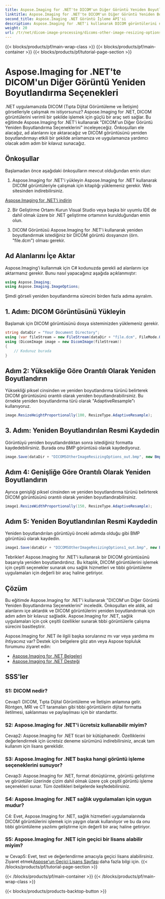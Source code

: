 ```yaml
---
title: Aspose.Imaging for .NET'te DICOM'un Diğer Görüntü Yeniden Boyutlandırma Seçenekleri
linktitle: Aspose.Imaging for .NET'te DICOM'un Diğer Görüntü Yeniden Boyutlandırma Seçenekleri
second_title: Aspose.Imaging .NET Görüntü İşleme API'si
description: Aspose.Imaging for .NET'i kullanarak DICOM görüntülerini nasıl yeniden boyutlandıracağınızı öğrenin. Etkili tıbbi görüntü işleme için adım adım kılavuz.
weight: 20
url: /tr/net/dicom-image-processing/dicoms-other-image-resizing-options/
---
```


{{< blocks/products/pf/main-wrap-class >}}
{{< blocks/products/pf/main-container >}}
{{< blocks/products/pf/tutorial-page-section >}}

# Aspose.Imaging for .NET'te DICOM'un Diğer Görüntü Yeniden Boyutlandırma Seçenekleri

.NET uygulamanızda DICOM (Tıpta Dijital Görüntüleme ve İletişim) görselleriyle çalışmak mı istiyorsunuz? Aspose.Imaging for .NET, DICOM görüntülerini verimli bir şekilde işlemek için güçlü bir araç seti sağlar. Bu eğitimde Aspose.Imaging for .NET'i kullanarak "DICOM'un Diğer Görüntü Yeniden Boyutlandırma Seçeneklerini" inceleyeceğiz. Önkoşulları ele alacağız, ad alanlarını içe aktaracağız ve DICOM görüntüsünü yeniden boyutlandırmayı etkili bir şekilde anlamanıza ve uygulamanıza yardımcı olacak adım adım bir kılavuz sunacağız.

## Önkoşullar

Başlamadan önce aşağıdaki önkoşulların mevcut olduğundan emin olun:

1. Aspose.Imaging for .NET'i yükleyin
Aspose.Imaging for .NET kullanarak DICOM görüntüleriyle çalışmak için kitaplığı yüklemeniz gerekir. Web sitesinden indirebilirsiniz.

[Aspose.Imaging for .NET'i indirin](https://releases.aspose.com/imaging/net/)

2. Bir Geliştirme Ortamı Kurun
Visual Studio veya başka bir uyumlu IDE de dahil olmak üzere bir .NET geliştirme ortamının kurulduğundan emin olun.

3. DICOM Görüntüsü
Aspose.Imaging for .NET'i kullanarak yeniden boyutlandırmak istediğiniz bir DICOM görüntü dosyanızın (örn. "file.dcm") olması gerekir.

## Ad Alanlarını İçe Aktar

Aspose.Imaging'i kullanmak için C# kodunuzda gerekli ad alanlarını içe aktarmanız gerekir. Bunu nasıl yapacağınız aşağıda açıklanmıştır:

```csharp
using Aspose.Imaging;
using Aspose.Imaging.ImageOptions;
```

Şimdi görseli yeniden boyutlandırma sürecini birden fazla adıma ayıralım.

## 1. Adım: DICOM Görüntüsünü Yükleyin
Başlamak için DICOM görüntüsünü dosya sisteminizden yüklemeniz gerekir.

```csharp
string dataDir = "Your Document Directory";
using (var fileStream = new FileStream(dataDir + "file.dcm", FileMode.Open, FileAccess.Read))
using (DicomImage image = new DicomImage(fileStream))
{
    // Kodunuz burada
}
```

## Adım 2: Yüksekliğe Göre Orantılı Olarak Yeniden Boyutlandırın
Yüksekliği piksel cinsinden ve yeniden boyutlandırma türünü belirterek DICOM görüntüsünü orantılı olarak yeniden boyutlandırabilirsiniz. Bu örnekte yeniden boyutlandırma türü olarak "AdaptiveResample"ı kullanıyoruz.

```csharp
image.ResizeHeightProportionally(100, ResizeType.AdaptiveResample);
```

## 3. Adım: Yeniden Boyutlandırılan Resmi Kaydedin
Görüntüyü yeniden boyutlandırdıktan sonra istediğiniz formatta kaydedebilirsiniz. Burada onu BMP görüntüsü olarak kaydediyoruz.

```csharp
image.Save(dataDir + "DICOMSOtherImageResizingOptions_out.bmp", new BmpOptions());
```

## Adım 4: Genişliğe Göre Orantılı Olarak Yeniden Boyutlandırın
Ayrıca genişliği piksel cinsinden ve yeniden boyutlandırma türünü belirterek DICOM görüntüsünü orantılı olarak yeniden boyutlandırabilirsiniz.

```csharp
image1.ResizeWidthProportionally(150, ResizeType.AdaptiveResample);
```

## Adım 5: Yeniden Boyutlandırılan Resmi Kaydedin
Yeniden boyutlandırılan görüntüyü önceki adımda olduğu gibi BMP görüntüsü olarak kaydedin.

```csharp
image1.Save(dataDir + "DICOMSOtherImageResizingOptions1_out.bmp", new BmpOptions());
```

Tebrikler! Aspose.Imaging for .NET'i kullanarak bir DICOM görüntüsünü başarıyla yeniden boyutlandırdınız. Bu kitaplık, DICOM görüntülerini işlemek için çeşitli seçenekler sunarak onu sağlık hizmetleri ve tıbbi görüntüleme uygulamaları için değerli bir araç haline getiriyor.

## Çözüm

Bu eğitimde Aspose.Imaging for .NET'i kullanarak "DICOM'un Diğer Görüntü Yeniden Boyutlandırma Seçeneklerini" inceledik. Önkoşulları ele aldık, ad alanlarını içe aktardık ve DICOM görüntülerini yeniden boyutlandırmak için adım adım bir kılavuz sağladık. Aspose.Imaging for .NET, sağlık uygulamaları için çok çeşitli özellikler sunarak tıbbi görüntülerle çalışma sürecini basitleştirir.

Aspose.Imaging for .NET ile ilgili başka sorularınız mı var veya yardıma mı ihtiyacınız var? Destek için belgelere göz atın veya Aspose topluluk forumunu ziyaret edin:

- [Aspose.Imaging for .NET Belgeleri](https://reference.aspose.com/imaging/net/)
- [Aspose.Imaging for .NET Desteği](https://forum.aspose.com/)

## SSS'ler

### S1: DICOM nedir?

Cevap1: DICOM, Tıpta Dijital Görüntüleme ve İletişim anlamına gelir. Röntgen, MRI ve CT taramaları gibi tıbbi görüntülerin dijital formatta iletilmesi, saklanması ve paylaşılması için bir standarttır.

### S2: Aspose.Imaging for .NET'i ücretsiz kullanabilir miyim?

Cevap2: Aspose.Imaging for .NET ticari bir kütüphanedir. Özelliklerini değerlendirmek için ücretsiz deneme sürümünü indirebilirsiniz, ancak tam kullanım için lisans gereklidir.

### S3: Aspose.Imaging for .NET başka hangi görüntü işleme seçeneklerini sunuyor?

Cevap3: Aspose.Imaging for .NET, format dönüştürme, görüntü geliştirme ve görüntüler üzerinde çizim dahil olmak üzere çok çeşitli görüntü işleme seçenekleri sunar. Tüm özellikleri belgelerde keşfedebilirsiniz.

### S4: Aspose.Imaging for .NET sağlık uygulamaları için uygun mudur?

C4: Evet, Aspose.Imaging for .NET, sağlık hizmetleri uygulamalarında DICOM görüntülerini işlemek için yaygın olarak kullanılıyor ve bu da onu tıbbi görüntüleme yazılımı geliştirme için değerli bir araç haline getiriyor.

### S5: Aspose.Imaging for .NET için geçici bir lisans alabilir miyim?
w
 Cevap5: Evet, test ve değerlendirme amacıyla geçici lisans alabilirsiniz. Ziyaret etmek[Aspose'un Geçici Lisans Sayfası](https://purchase.aspose.com/temporary-license/) daha fazla bilgi için.
{{< /blocks/products/pf/tutorial-page-section >}}

{{< /blocks/products/pf/main-container >}}
{{< /blocks/products/pf/main-wrap-class >}}

{{< blocks/products/products-backtop-button >}}
